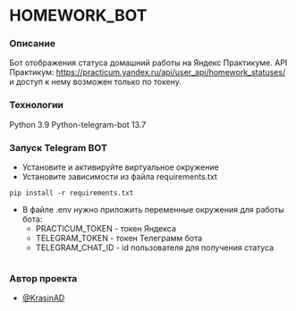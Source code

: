 # HOMEWORK_BOT
### Описание
Бот отображения статуса домашний работы на Яндекс Практикуме.
API Практикум: https://practicum.yandex.ru/api/user_api/homework_statuses/ и доступ к нему возможен только по токену.
### Технологии
Python 3.9
Python-telegram-bot 13.7
### Запуск Telegram BOT
- Установите и активируйте виртуальное окружение
- Установите зависимости из файла requirements.txt
```
pip install -r requirements.txt
``` 
- В файлe .env нужно приложить переменные окружения для работы бота:
    - PRACTICUM_TOKEN - токен Яндекса
    - TELEGRAM_TOKEN - токен Телеграмм бота
    - TELEGRAM_CHAT_ID - id пользователя для получения статуса
```
```

### Автор проекта

- [@KrasinAD](https://github.com/KrasinAD)

